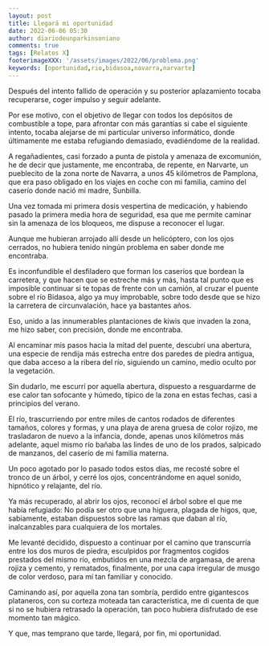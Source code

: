 ```yaml
---
layout: post
title: Llegará mi oportunidad
date: 2022-06-06 05:30
author: diariodeunparkinsoniano
comments: true
tags: [Relatos X]
footerimageXXX: '/assets/images/2022/06/problema.png'
keywords: [oportunidad,rio,bidasoa,navarra,narvarte]
---
```


Después del intento fallido de operación y su posterior aplazamiento tocaba recuperarse, coger impulso y seguir adelante.


Por ese motivo, con el objetivo de llegar con todos los depósitos de combustible a tope, para afrontar con más garantías si cabe el siguiente intento, tocaba alejarse de mi particular universo informático, donde últimamente me estaba refugiando demasiado, evadiéndome de la realidad.


A regañadientes, casi forzado a punta de pistola y amenaza de excomunión, he de decir que justamente, me encontraba, de repente, en Narvarte, un pueblecito de la zona norte de Navarra, a unos 45 kilómetros de Pamplona, que era paso obligado en los viajes en coche con mi familia, camino del caserío donde nació mi madre, Sunbilla.


Una vez tomada mi primera dosis vespertina de medicación, y habiendo pasado la primera media hora de seguridad, esa que me permite caminar sin la amenaza de los bloqueos, me dispuse a reconocer el lugar.


Aunque me hubieran arrojado allí desde un helicóptero, con los ojos cerrados, no hubiera tenido ningún problema en saber donde me encontraba.


Es inconfundible el desfiladero que forman los caseríos que bordean la carretera, y que hacen que se estreche más y más, hasta tal punto que es imposible continuar si te topas de frente con un camión, al cruzar el puente sobre el río Bidasoa, algo ya muy improbable, sobre todo desde que se hizo la carretera de circunvalación, hace ya bastantes años.


Eso, unido a las innumerables plantaciones de kiwis que invaden la zona, me hizo saber, con precisión, donde me encontraba.


Al encaminar mis pasos hacia la mitad del puente, descubrí una abertura, una especie de rendija más estrecha entre dos paredes de piedra antigua, que daba acceso a la ribera del río, siguiendo un camino, medio oculto por la vegetación.


Sin dudarlo, me escurrí por aquella abertura, dispuesto a resguardarme de ese calor tan sofocante y húmedo, típico de la zona en estas fechas, casi a principios del verano.


El río, trascurriendo por entre miles de cantos rodados de diferentes tamaños, colores y formas, y una playa de arena gruesa de color rojizo, me trasladaron de nuevo a la infancia, donde, apenas unos kilómetros más adelante, aquel mismo río bañaba las lindes de uno de los prados, salpicado de manzanos, del caserío de mi familia materna.


Un poco agotado por lo pasado todos estos días, me recosté sobre el tronco de un árbol, y cerré los ojos, concentrándome en aquel sonido, hipnótico y relajante, del río.


Ya más recuperado, al abrir los ojos, reconocí el árbol sobre el que me había refugiado: No podía ser otro que una higuera, plagada de higos, que, sabiamente, estaban dispuestos sobre las ramas que daban al río, inalcanzables para cualquiera de los mortales.


Me levanté decidido, dispuesto a continuar por el camino que transcurría entre los dos muros de piedra, esculpidos por fragmentos cogidos prestados del mismo río, embutidos en una mezcla de argamasa, de arena rojiza y cemento, y rematados, finalmente, por una capa irregular de musgo de color verdoso, para mí tan familiar y conocido.


Caminando así, por aquella zona tan sombría, perdido entre gigantescos plataneros, con su corteza moteada tan característica, me di cuenta de que si no se hubiera retrasado la operación, tan poco hubiera disfrutado de ese momento tan mágico.


Y que, mas temprano que tarde, llegará, por fin, mi oportunidad.
